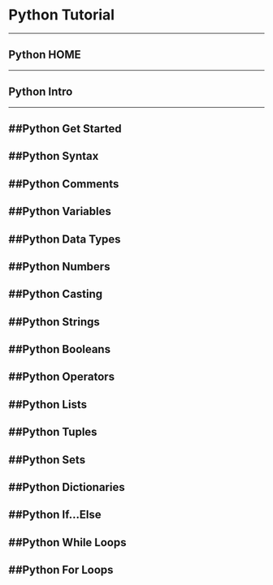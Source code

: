 # Python Tutorial 
---
## Python HOME 
---
## Python Intro 
---
##Python Get Started 
---
##Python Syntax 
---
##Python Comments 
---
##Python Variables 
---
##Python Data Types 
---
##Python Numbers 
---
##Python Casting 
---
##Python Strings 
---
##Python Booleans 
---
##Python Operators 
---
##Python Lists 
---
##Python Tuples 
---
##Python Sets 
---
##Python Dictionaries 
---
##Python If...Else 
---
##Python While Loops 
---
##Python For Loops 
---
